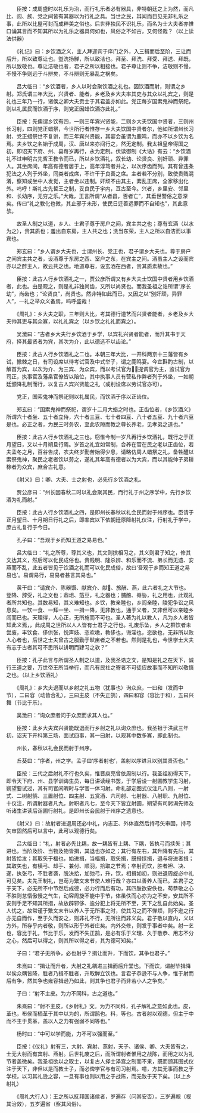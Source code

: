 <!-- { "loadSidebar": true } -->
　　臣按：成周盛时以礼乐为治，而行礼乐者必有器具，非特朝廷之上为然，而凡比、闾、族、党之间皆有其器以为行礼之具。当世之民，耳闻而目见无非礼乐之事，此所以比屋可封而成粹美之俗也。后世非独民不识礼乐，而名为士大夫者亦惟口诵其言而不知其所以为礼乐之器具何如也，风俗之不如古，又何怪哉？（以上读法供器）

　　《礼记》曰：乡饮酒之义，主人拜迎宾于庠门之外，入三揖而后至阶，三让而后升，所以致尊让也。盥洗扬觯，所以致洁也。拜至、拜洗、拜受、拜送、拜既，所以致敬也。尊让洁敬也者，君子之所以相接也。君子尊让则不争，洁敬则不慢，不慢不争则远于斗辨矣，不斗辨则无暴乱之祸矣。

　　吕大临曰：“乡饮酒者，乡人以时会聚饮酒之礼也。因饮酒而射，则谓之乡射。郑氏谓三年大比，兴贤者、能者，乡老及乡大夫率其吏与其众以礼宾之，则是礼也三年乃一行，诸侯之卿大夫贡士于其君盖亦如此。党正每岁国索鬼神而祭祀，则以礼属民而饮酒于序，则党正因蜡饮酒亦此礼。”

　　臣按：先儒谓乡饮有四，一则三年宾兴贤能，二则乡大夫饮国中贤者，三则州长习射，四则党正蜡祭，今世所行者惟存一乡大夫饮国中贤者尔，他如所谓州长习射、党正蜡祭世不复讲，而三年宾兴贤能，其宴会虽谓为鹿鸣，而亦不以乡饮为名焉。夫乡饮之名始于成周，汉、唐以来亦间行之，然无定制。我太祖皇帝得国之初，即诏天下府、州、县每岁再行，永为定制。伏读御制《大诰》有云：“乡饮酒礼不过申明古先哲王教令而已，所以乡饮酒礼，叙长幼、论贤良、别奸顽、异罪人。其坐席间，年高有德者居于上，高年淳笃者并之，以次序齿而列。其有曾违条犯法之人列于外坐，同类者成席，不许干于良善之席。主者若不分别，致使贵贱混淆，察知或坐中人发觉，主者坐以违制。奸顽不由其主，紊乱正席，全家移出化外。呜呼！斯礼古先哲王之制，妥良民于宇内，亘古至今。兴者，乡里安、邻里和、长幼序，无穷之乐。”大哉，王言所谓“从者昌，否者亡”，其垂世警俗之意深矣。传曰“礼之教化也微，其止邪于未形，使民日迁善远罪而不自知也”，其此意欤。

　　故圣人制之以道，乡人、士君子尊于房户之间，宾主共之也；尊有玄酒（以水为之），贵其质也；羞出自东房，主人共之也；洗当东荣，主人之所以自洁而以事宾也。

　　郑玄曰：“乡人谓乡大夫也，士谓州长、党正也，君子谓乡大夫也。尊于房户之间宾主共之者，设酒尊于东房之西、室户之东，在宾主之间。酒虽主人之设而宾亦以之酢主人，故云共之也。地道尊右，设玄酒在西者，贵其质素故也。”

　　臣按：此古人行乡饮酒礼之一，贾公彦所谓又有乡大夫士饮国中贤者用乡饮酒者，此也。由是观之，则是礼非独尚齿，又所以尚贤也。而我圣祖之诰所谓“序长幼”，尚齿也；“论贤良”，尚贤也。然非特如此而已，又因之以“别奸顽，异罪人”，一礼之举众义备焉，呜呼盛哉！

　　《周礼》：乡大夫之职，三年则大比，考其德行道艺而兴贤者能者，乡老及乡大夫帅其吏与其众寡，以礼礼宾之（以乡饮之礼礼而宾之）。

　　吴澂曰：“古者乡大夫行乡饮酒于乡学，以宾礼兴贤者能者，而升其书于天府，择其最贤者为宾，其次为介，此以德选不以齿论。”

　　臣按：此古人行乡饮酒礼之二也。本朝三年大比，一开科两京十三藩皆有乡试，撤棘之日，有司设席以待考试官及中式举子，谓之鹿鸣宴。今宜斟酌古制，以解首为宾，以次为介、为三宾、为众宾，而以考试官为，提调官为主，监试官为司正，执事官及藩臬官僚皆以陪位，其中执事人员有营私作弊者列于外坐，一如朝廷颁降礼制而行，以复古人宾兴贤能之礼（或别设席以劳试官亦可）。

　　党正，国索鬼神而祭祀则以礼属民，而饮酒于序以正齿位。

　　郑玄曰：“国索鬼神而祭祀，谓岁十二月大蜡之时也。正齿位者，《乡饮酒义》所谓六十者坐、五十者立侍，六十者三豆、七十者四豆、八十者五豆、九十者六豆是也。必正之者，为民三时务农，至此农隙而教之尊长养老，见孝弟之道也。”

　　臣按：此古人行乡饮酒礼之三也。窃惟今制一岁凡再行乡饮酒礼，既行之于正月望日，又以十月朔旦行焉。岁首之礼宜如常制，合养在官在民之老以正齿位，若夫孟冬之月，百谷告成，农夫终岁勤苦始得少息，请略仿周人蜡祭之礼，备牲醴以索祭鬼神，聚民之老者饮以劳之，遂礼其年高有德者以为大宾，而以其能帅子弟耕稼者为众宾，庶合古礼意。

　　《射义》曰：卿、大夫、士之射也，必先行乡饮酒之礼。

　　贾公彦曰：“州长因春秋二时以礼会聚其民，而行礼于州之序学中，先行乡饮酒为礼而射。”

　　臣按：此古人行乡饮酒礼之四，是即州长春秋以礼会民而射于州序也。臣请于正月望日、十月朔日行礼之后，即率宾以下依朝廷原降射礼仪注，行射礼于学中，庶古礼复行于今日。

　　孔子曰：“吾观于乡而知王道之易易也。”

　　吕大临曰：“礼之所尊，尊其义也，其文则摈相习之，其义则君子知之，修其文达其义，然后可以化民成俗也。贵贱明、隆杀辨、和乐而不流、弟长而无遗、安燕而不乱，此五者皆见于饮酒之礼而可以化民成俗，故曰‘吾观于乡而知王道之易易也’。易谓易行，易易者甚言其易也。”

　　黄干曰：“请宾介、陈器馔、献宾介、献、旅酬、燕，此六者礼之大节也。登降、辞受，礼之文也；鼎俎、笾豆，礼之器也；脯醢、脊胁，礼之用也，此观礼者所共知也。其数易知，其义难知也。乡饮，教亲睦也，乡闾亲睦，陵犯争讼之风息矣。一饮一食、一拜一坐、一揖一降，无非教也，通于义者，又非但可以亲睦乡闾而已也。天理得，人心正，无所施而不可也。圣人著为礼以教人，凡为乡人者皆知此义焉，，此成周之世所以人人皆有士君子之行也。礼废乐坠，乡人之群饮者未尝废，丰饮食、侈供张，悦声妓、恣欢嗷，教侈也，诲淫也，恣欲也，无非所以败人心者也，后世之士夫曾古之服勤于畎亩者之不若也。然则是礼也，今世学士大夫有志于古者其可不思所以讲明而肄习之欤？”

　　臣按：孔子此言与所谓圣人制之以道，及我圣诰之文，是知是礼之在天下，诚行王道之要，万世帝王所当举行，而凡有民社之寄者不可徒应故事而不知所以敬慎之也。（以上乡饮酒礼）

　　《周礼》：乡大夫退而以乡射之礼五物（犹事也）询众庶，一曰和（发而中节），二曰容（动皆合礼），三曰主皮（不失正鹄），四曰和容（容比于和），五曰兴舞（节比于乐）。

　　吴澂曰：“询众庶者问于众庶而求其人也。”

　　臣按：此乡大夫宾兴贤能既退而行乡射之礼以询众庶也。我圣祖于洪武三年初，诏天下开科第三场，面试四事，其一曰射，以观其中数多寡，即此制也。

　　州长，春秋以礼会民而射于州序。

　　丘葵曰：“序者，州之学。孟子曰‘序者射也’，盖射以序进且以别其贤否也。”

　　臣按：三代之后射礼不行也久矣，惟晋庾亮曾依周制以行。我圣祖初得天下，即令天下府、州、县学训诲生员，每日讲读经书罢，于学后设一射圃教学生习射，朔望要试过，其有司官闲暇时与学官一体习射。命礼部定图式仪注凡八则，一射式、二树射鹄、三置射位、四主射、五赏酒、六司射、七射器、八射职、九射位、十仪注，所谓射器者凡九，射职者凡七，至今天下皆立射圃，朔望有司躬谒先师及听诸生讲读后诣圃行射礼，是即州长会民射于州序之遗意也。

　　《射义》曰：故射者进退周还必中礼，内志正、外体直然后持弓矢审固，持弓矢审固然后可以言中，此可以观德行矣。

　　吕大临曰：“礼，射者必先比耦，故一耦皆有上耦、下耦，皆执弓而挟矢；其进也，当阶及阶、当物及物皆揖，其退也亦如之；其行有左右，其升降有先后，其射皆拾发；其取矢于楅也，始进揖，当楅揖，取矢揖，既搢挟揖，退与将进者揖；其取矢也，有横弓、却手、兼付、顺羽，拾取之节焉；卒射而饮，胜者袒、决、遂，执张弓，不胜者袭，脱决拾，加弛弓，升，饮，相揖如初，则进退周旋必中礼可见矣。夫先王制礼，岂苟为繁文末节使人难行哉？亦曰以善养人而已。盖君子之于天下，必无所不中节然后成德，必力行而后有功，其四肢欲安佚也，苟恭敬之心不胜则怠惰傲慢之气生，动容周旋不能中乎节，体虽佚而心亦为之不安，安其所不安则手足不知其所措，故放辟邪侈、逾分犯上将无所不至，天下之乱自此始矣。圣人忧之，故常谨于繁文末节以养人于无所事之时，使其习之而不惮烦，则不逊之行亦无自而作，至于久而安之，则非礼不行，无所往而非义矣。君子敬以直内，义以方外，所存乎内者敬，则所以形乎外者庄矣。内外交修，则发乎事者中矣。射一艺也，容比于礼，节比于乐，发而不失正鹄，是必有乐于义理、久于敬恭、用志不分之心，然后可以得之，则其所以得之者，其为德可知矣。”

　　子曰：“君子无所争，必也射乎？揖让而升，下而饮，其争也君子。”

　　朱熹曰：“揖让而升者，大射之礼耦进三揖而后升堂也。下而饮，谓射毕揖降以俟众耦皆降，胜者乃揖不胜者，升取觯立饮也。言君子恭逊不与人争，惟于射而后有争，然其争也雍容揖逊乃如此，则其争也君子而非若小人之争矣。”

　　子曰：“射不主皮。为力不同科，古之道也。”

　　朱熹曰：“射不主皮，《乡射礼》文。为力不同科，孔子解礼之意如此也。皮，革也，布侯而栖革于其中以为的，所谓鹄也。科，等也。古者射以观德，但主于中而不主于贯革，盖以人之力有强弱不同等也。”

　　杨时曰：“中可以学而能，力不可以强而至。”

　　臣按：《仪礼》射有三，大射、宾射、燕射，天子、诸侯、卿、大夫皆有之，士无大射而有宾射、燕射。后世礼废之后，而所谓射者惟用之战陈，而用之以为礼节者盖微矣。我圣祖欲以之取士，以复古人择士泽宫之制而不果，既而颁其图式仪注于天下，非但以是而教士子，而必俾学官与有司习射焉。噫，方其无事而教之于学校，以习其礼逊之容，一旦有事也则以用之于战陈，而无敌于天下矣。（以上乡射礼）

　　《周礼大行人》：王之所以抚邦国诸侯者，岁遍存（问其安否），三岁遍覜（视其治效），五岁遍省（察其风俗）。

